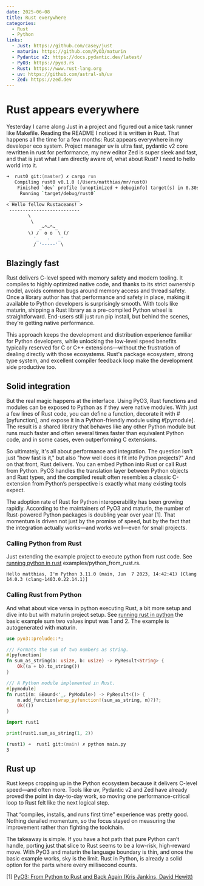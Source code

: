 ```yaml
---
date: 2025-06-08
title: Rust everywhere
categories:
  - Rust
  - Python
links:
  - Just: https://github.com/casey/just
  - maturin: https://github.com/PyO3/maturin
  - Pydantic v2: https://docs.pydantic.dev/latest/
  - PyO3: https://pyo3.rs
  - Rust: https://www.rust-lang.org
  - uv: https://github.com/astral-sh/uv
  - Zed: https://zed.dev
---
```


# Rust appears everywhere

Yesterday I came along Just in a project and figured out a nice task runner like Makefile. Reading the README I noticed it is written in Rust. That happens all the time for a few months: Rust appears everywhere in my developer eco system. Project manager uv is ultra fast, pydantic v2 core rewritten in rust for performance, my new editor Zed is super sleek and fast, and that is just what I am directly aware of, what about Rust? I need to hello world into it.

<!-- more -->


```zsh
➜  rust0 git:(master) ✗ cargo run
   Compiling rust0 v0.1.0 (/Users/matthias/mr/rust0)
    Finished `dev` profile [unoptimized + debuginfo] target(s) in 0.30s
     Running `target/debug/rust0`
 __________________________
< Hello fellow Rustaceans! >
 --------------------------
        \
         \
            _~^~^~_
        \) /  o o  \ (/
          '_   -   _'
          / '-----' \
```

## Blazingly fast

Rust delivers C-level speed with memory safety and modern tooling. It compiles to highly optimized native code, and thanks to its strict ownership model, avoids common bugs around memory access and thread safety. Once a library author has that performance and safety in place, making it available to Python developers is surprisingly smooth. With tools like maturin, shipping a Rust library as a pre-compiled Python wheel is straightforward. End-users still just run pip install, but behind the scenes, they’re getting native performance.

This approach keeps the development and distribution experience familiar for Python developers, while unlocking the low-level speed benefits typically reserved for C or C++ extensions—without the frustration of dealing directly with those ecosystems. Rust's package ecosystem, strong type system, and excellent compiler feedback loop make the development side productive too.

## Solid integration

But the real magic happens at the interface. Using PyO3, Rust functions and modules can be exposed to Python as if they were native modules. With just a few lines of Rust code, you can define a function, decorate it with #[pyfunction], and expose it in a Python-friendly module using #[pymodule]. The result is a shared library that behaves like any other Python module but runs much faster and often several times faster than equivalent Python code, and in some cases, even outperforming C extensions.

So ultimately, it's all about performance and integration. The question isn't just "how fast is it," but also "how well does it fit into Python projects?" And on that front, Rust delivers. You can embed Python into Rust or call Rust from Python. PyO3 handles the translation layer between Python objects and Rust types, and the compiled result often resembles a classic C-extension from Python’s perspective is exactly what many existing tools expect.

The adoption rate of Rust for Python interoperability has been growing rapidly. According to the maintainers of PyO3 and maturin, the number of Rust-powered Python packages is doubling year over year [1]. That momentum is driven not just by the promise of speed, but by the fact that the integration actually works—and works well—even for small projects.

### Calling Python from Rust

Just extending the example project to execute python from rust code. See [running python in rust](https://github.com/rebeling/rust0) examples/python_from_rust.rs.

```shell
Hello matthias, I'm Python 3.11.0 (main, Jun  7 2023, 14:42:41) [Clang 14.0.3 (clang-1403.0.22.14.1)]
```

### Calling Rust from Python

And what about vice versa in python executing Rust, a bit more setup and dive into but with maturin project setup. See [running rust in python](https://github.com/rebeling/rust1) the basic example sum two values input was 1 and 2. The example is autogenerated with maturin.

```rs title="src/lib.rs"
use pyo3::prelude::*;

/// Formats the sum of two numbers as string.
#[pyfunction]
fn sum_as_string(a: usize, b: usize) -> PyResult<String> {
    Ok((a + b).to_string())
}

/// A Python module implemented in Rust.
#[pymodule]
fn rust1(m: &Bound<'_, PyModule>) -> PyResult<()> {
    m.add_function(wrap_pyfunction!(sum_as_string, m)?)?;
    Ok(())
}
```

```py title="main.py"
import rust1

print(rust1.sum_as_string(1, 2))
```

```zsh
(rust1) ➜  rust1 git:(main) ✗ python main.py
3
```

## Rust up

Rust keeps cropping up in the Python ecosystem because it delivers C-level speed—and often more. Tools like uv, Pydantic v2 and Zed have already proved the point in day-to-day work, so moving one performance-critical loop to Rust felt like the next logical step.

That “compiles, installs, and runs first time” experience was pretty good. Nothing derailed momentum, so the focus stayed on measuring the improvement rather than fighting the toolchain.

The takeaway is simple. If you have a hot path that pure Python can’t handle, porting just that slice to Rust seems to be a low-risk, high-reward move. With PyO3 and maturin the language boundary is thin, and once the basic example works, sky is the limit. Rust in Python, is already a solid option for the parts where every millisecond counts.


[1] [PyO3: From Python to Rust and Back Again (Kris Jankins, David Hewitt)](https://www.youtube.com/watch?v=UmL_CA-v3O8)
